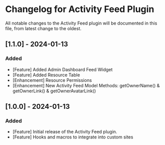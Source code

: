 # Changelog for Activity Feed Plugin

All notable changes to the Activity Feed plugin will be documented in this file, from latest change to the oldest.

## [1.1.0] - 2024-01-13

### Added
- [Feature] Added Admin Dashboard Feed Widget 
- [Feature] Added Resource Table
- [Enhancement] Resource Permissions
- [Enhancement] New Activity Feed Model Methods: getOwnerName() & getOwnerLink() & getOwnerAvatarLink()


## [1.0.0] - 2024-01-13

### Added
- [Feature] Initial release of the Activity Feed plugin.
- [Feature] Hooks and macros to integrate into custom sites
